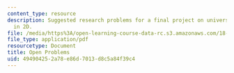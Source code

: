 ```yaml
---
content_type: resource
description: Suggested research problems for a final project on universal random structures
  in 2D.
file: /media/https%3A/open-learning-course-data-rc.s3.amazonaws.com/18-177-universal-random-structures-in-2d-fall-2015/494904252a78e86d7013d8c5a84f39c4_MIT18_177F15_openp.pdf
file_type: application/pdf
resourcetype: Document
title: Open Problems
uid: 49490425-2a78-e86d-7013-d8c5a84f39c4
---
```

